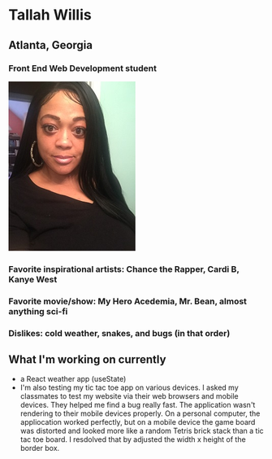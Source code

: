 
# Tallah Willis
## Atlanta, Georgia
### Front End Web Development student
![Image](https://github.com/twillisdev/twillisdev.github.io/blob/main/Tallah%20for%20Git.io.jpg)
### Favorite inspirational artists: Chance the Rapper, Cardi B, Kanye West
### Favorite movie/show: My Hero Acedemia, Mr. Bean, almost anything sci-fi
### Dislikes: cold weather, snakes, and bugs (in that order)

## What I'm working on currently
- a React weather app (useState)
- I'm also testing my tic tac toe app on various devices. I asked my classmates to test my website via their web browsers and mobile devices. 
They helped me find a bug really fast. The application wasn't rendering to their mobile devices properly. On a personal computer, the appliocation worked perfectly, but on a mobile device the game board was distorted and looked more like a random Tetris brick stack than a tic tac toe board. I resdolved that by adjusted the width x height of the border box.


